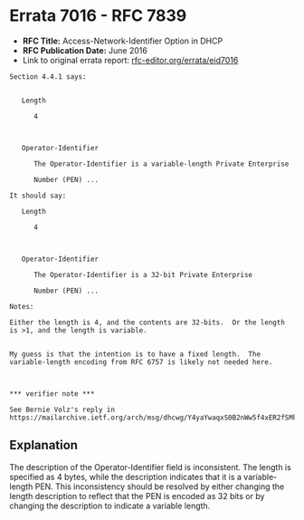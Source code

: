 # Errata 7016 - RFC 7839

- **RFC Title:** Access-Network-Identifier Option in DHCP
- **RFC Publication Date:** June 2016
- Link to original errata report: [rfc-editor.org/errata/eid7016](https://www.rfc-editor.org/errata/eid7016)

```
Section 4.4.1 says:


   Length
      4

   Operator-Identifier
      The Operator-Identifier is a variable-length Private Enterprise
      Number (PEN) ...

It should say:

   Length
      4

   Operator-Identifier
      The Operator-Identifier is a 32-bit Private Enterprise
      Number (PEN) ...

Notes:

Either the length is 4, and the contents are 32-bits.  Or the length is >1, and the length is variable.

My guess is that the intention is to have a fixed length.  The variable-length encoding from RFC 6757 is likely not needed here.


*** verifier note ***
See Bernie Volz's reply in https://mailarchive.ietf.org/arch/msg/dhcwg/Y4yaYwaqxS0B2nWw5f4xER2fSMk/
```

## Explanation

The description of the Operator-Identifier field is inconsistent. The length is specified as 4 bytes, while the description indicates that it is a variable-length PEN. This inconsistency should be resolved by either changing the length description to reflect that the PEN is encoded as 32 bits or by changing the description to indicate a variable length.
